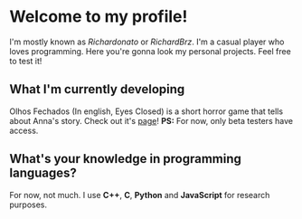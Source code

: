 # **Welcome to my profile!**
I'm mostly known as *Richardonato* or *RichardBrz*. I'm a casual player who loves programming. Here you're gonna look my personal projects. Feel free to test it!

## What I'm currently developing
Olhos Fechados (In english, Eyes Closed) is a short horror game that tells about Anna's story. Check out it's [page](https://richardonato.itch.io/olhos-fechados)!
**PS:** For now, only beta testers have access.
 

## What's your knowledge in programming languages?
For now, not much. I use **C++**, **C**, **Python** and **JavaScript** for research purposes.
